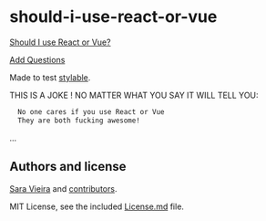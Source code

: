 # should-i-use-react-or-vue

[Should I use React or Vue?](https://should-i-use-react-or-vue.now.sh/)

[Add Questions](https://github.com/SaraVieira/should-i-use-react-or-vue/blob/master/src/questions.js)

Made to test [stylable](https://stylable.io).

THIS IS A JOKE ! NO MATTER WHAT YOU SAY IT WILL TELL YOU:

```txt
  No one cares if you use React or Vue
  They are both fucking awesome!
```

...

## Authors and license

[Sara Vieira](https://iamsaravieira.com) and [contributors](https://github.com/https://github.com/SaraVieira/should-i-use-react-or-vue/graphs/contributors).

MIT License, see the included [License.md](License.md) file.
